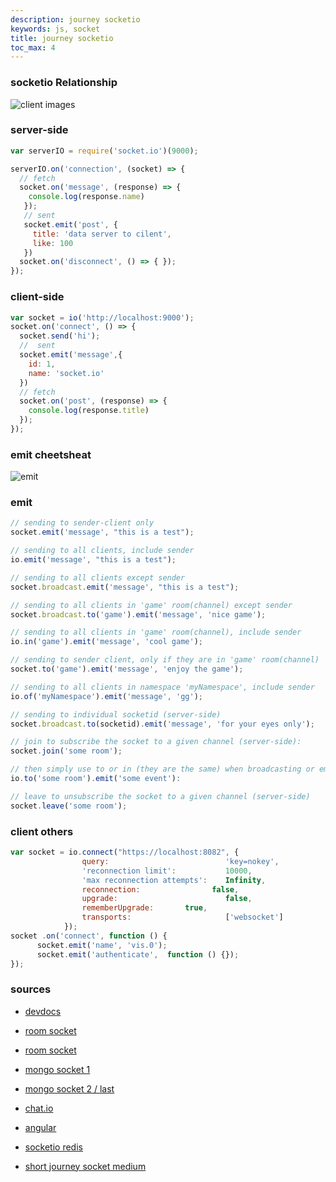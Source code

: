 ```yaml
---
description: journey socketio
keywords: js, socket
title: journey socketio
toc_max: 4
---
```


### socketio Relationship

![client images](https://cdn-images-1.medium.com/max/2000/1*Ju3JkhXr0Jrb_tAb0LiIhw.png)

### server-side

```js
var serverIO = require('socket.io')(9000);

serverIO.on('connection', (socket) => {
  // fetch
  socket.on('message', (response) => {
    console.log(response.name)
   });
   // sent
   socket.emit('post', {
     title: 'data server to cilent',
     like: 100
   })
  socket.on('disconnect', () => { });
});
```

### client-side

```js
var socket = io('http://localhost:9000');
socket.on('connect', () => {
  socket.send('hi');
  //  sent
  socket.emit('message',{
    id: 1,
    name: 'socket.io'
  })
  // fetch
  socket.on('post', (response) => {
    console.log(response.title)
  });
});
```

### emit cheetsheat

![emit](https://cdn-images-1.medium.com/max/2000/1*1hAQzCAuZzhkBPtMpsN5KA.png)

### emit

```js
// sending to sender-client only
socket.emit('message', "this is a test");

// sending to all clients, include sender
io.emit('message', "this is a test");

// sending to all clients except sender
socket.broadcast.emit('message', "this is a test");

// sending to all clients in 'game' room(channel) except sender
socket.broadcast.to('game').emit('message', 'nice game');

// sending to all clients in 'game' room(channel), include sender
io.in('game').emit('message', 'cool game');

// sending to sender client, only if they are in 'game' room(channel)
socket.to('game').emit('message', 'enjoy the game');

// sending to all clients in namespace 'myNamespace', include sender
io.of('myNamespace').emit('message', 'gg');

// sending to individual socketid (server-side)
socket.broadcast.to(socketid).emit('message', 'for your eyes only');

// join to subscribe the socket to a given channel (server-side):
socket.join('some room');

// then simply use to or in (they are the same) when broadcasting or emitting (server-side)
io.to('some room').emit('some event'):

// leave to unsubscribe the socket to a given channel (server-side)
socket.leave('some room');

```

### client others

```js
var socket = io.connect("https://localhost:8082", {
                query:                          'key=nokey',
                'reconnection limit':           10000,
                'max reconnection attempts':    Infinity,
                reconnection:                false,
                upgrade:                        false,
                rememberUpgrade:       true,
                transports:                     ['websocket']
            });
socket .on('connect', function () {
      socket.emit('name', 'vis.0');
      socket.emit('authenticate',  function () {});
});
```

### sources

* [devdocs](http://devdocs.io/socketio/)
* [room socket](https://gist.github.com/mostafa6765/482d28caa02f59f6da12d13ea907e856)
* [room socket](https://gist.github.com/crtr0/2896891)

* [mongo socket 1](https://www.youtube.com/watch?v=8Y6mWhcdSUM)
* [mongo socket 2 / last](https://www.youtube.com/watch?v=hrRue5Rt6Is)


* [chat.io](https://github.com/OmarElGabry/chat.io/blob/master/app/socket/index.js)

* [angular](https://github.com/ShankyTiwari/Realtime-Private-Chat-using-AngularJs-Nodejs-and-Mysql)

* [socketio redis](https://github.com/socketio/socket.io-redis)

* [short journey socket medium](https://medium.com/code4mk-org/a-short-journey-of-socket-io-with-code4mk-86c9e198720e)
